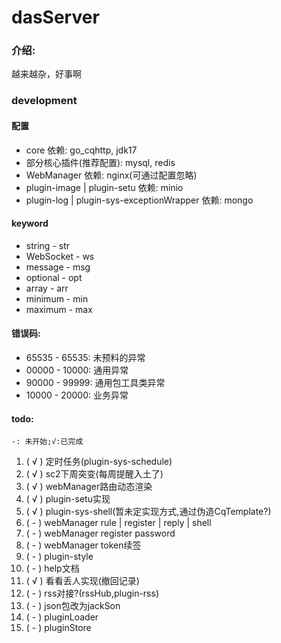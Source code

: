 # dasServer

### 介绍:

越来越杂，好事啊

### development

#### 配置

- core 依赖: go_cqhttp, jdk17
- 部分核心插件(推荐配置): mysql, redis
- WebManager 依赖: nginx(可通过配置忽略)
- plugin-image | plugin-setu 依赖: minio
- plugin-log | plugin-sys-exceptionWrapper 依赖: mongo

#### keyword

- string - str
- WebSocket - ws
- message - msg
- optional - opt
- array - arr
- minimum - min
- maximum - max

#### 错误码:

- 65535 - 65535: 未预料的异常
- 00000 - 10000: 通用异常
- 90000 - 99999: 通用包工具类异常
- 10000 - 20000: 业务异常

#### todo:

`-: 未开始;√:已完成`

1. ( √ ) 定时任务(plugin-sys-schedule)
2. ( √ ) sc2下周突变(每周提醒入土了)
3. ( √ ) webManager路由动态渲染
4. ( √ ) plugin-setu实现
5. ( √ ) plugin-sys-shell(暂未定实现方式,通过伪造CqTemplate?)
6. ( - ) webManager rule | register | reply | shell
7. ( - ) webManager register password
8. ( - ) webManager token续签
9. ( - ) plugin-style
10. ( - ) help文档
11. ( √ ) 看看丢人实现(撤回记录)
12. ( - ) rss对接?(rssHub,plugin-rss)
13. ( - ) json包改为jackSon
14. ( - ) pluginLoader
15. ( - ) pluginStore
